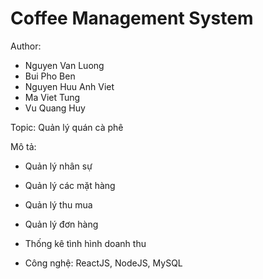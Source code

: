 # Coffee Management System
Author:
- Nguyen Van Luong
- Bui Pho Ben
- Nguyen Huu Anh Viet
- Ma Viet Tung
- Vu Quang Huy


Topic: Quản lý quán cà phê 

Mô tả:
- Quản lý nhân sự
- Quản lý các mặt hàng
- Quản lý thu mua
- Quản lý đơn hàng
- Thống kê tình hình doanh thu

- Công nghệ: ReactJS, NodeJS, MySQL

